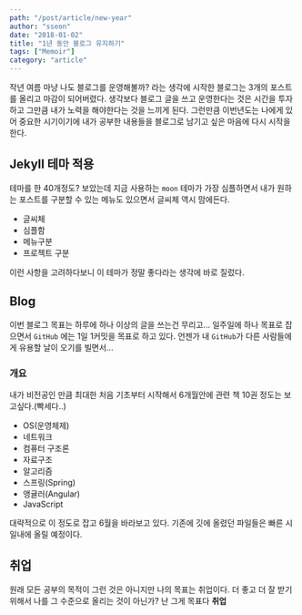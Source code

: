 ```yaml
---
path: "/post/article/new-year"
author: "sseon"
date: "2018-01-02"
title: "1년 동안 블로그 유지하기"
tags: ["Memoir"]
category: "article"
---
```


작년 여름 마냥 나도 블로그를 운영해볼까? 라는 생각에 시작한 블로그는 3개의 포스트를 올리고 마감이 되어버렸다. 생각보다 블로그 글을 쓰고 운영한다는 것은 시간을 투자하고 그만큼 내가 노력을 해야한다는 것을 느끼게 된다. 그런만큼 이번년도는 나에게 있어 중요한 시기이기에 내가 공부한 내용들을 블로그로 남기고 싶은 마음에 다시 시작을 한다.
<br/>

## Jekyll 테마 적용

테마를 한 40개정도? 보았는데 지금 사용하는 `moon` 테마가 가장 심플하면서 내가 원하는 포스트를 구분할 수 있는 메뉴도 있으면서 글씨체 역시 맘에든다.

- 글씨체
- 심플함
- 메뉴구분
- 프로젝트 구분

이런 사항을 고려하다보니 이 테마가 정말 좋다라는 생각에 바로 질렀다.
<br/>

## Blog

이번 블로그 목표는 하루에 하나 이상의 글을 쓰는건 무리고... 일주일에 하나 목표로 잡으면서 `GitHub` 에는 1일 1커밋을 목표로 하고 있다. 언젠가 내 `GitHub`가 다른 사람들에게 유용할 날이 오기를 빌면서...
<br/>

### 개요

내가 비전공인 만큼 최대한 처음 기초부터 시작해서 6개월안에 관련 책 10권 정도는 보고싶다.(빡세다..)

- OS(운영체제)
- 네트워크
- 컴퓨터 구조론
- 자료구조
- 알고리즘
- 스프링(Spring)
- 앵귤러(Angular)
- JavaScript

대략적으로 이 정도로 잡고 6월을 바라보고 있다. 기존에 깃에 올렸던 파일들은 빠른 시일내에 올릴 예정이다.
<br/>

## 취업

원래 모든 공부의 목적이 그런 것은 아니지만 나의 목표는 취업이다. 더 좋고 더 잘 받기 위해서 나를 그 수준으로 올리는 것이 아닌가? 난 그게 목표다 **취업**
